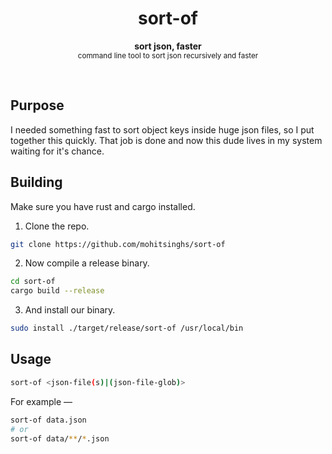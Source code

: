 <h1 align='center'>sort-of</h1>
<p align="center">
  <b>sort json, faster</b><br />
  <sub>command line tool to sort json recursively and faster</sub>
</p>
<br />

## Purpose

I needed something fast to sort object keys inside huge json files, so I put together this quickly. That job is done and now this dude lives in my system waiting for it's chance.

## Building

Make sure you have rust and cargo installed.

1. Clone the repo.

```sh
git clone https://github.com/mohitsinghs/sort-of
```

2. Now compile a release binary.

```sh
cd sort-of
cargo build --release
```

3. And install our binary.

```sh
sudo install ./target/release/sort-of /usr/local/bin
```

## Usage

```sh
sort-of <json-file(s)|(json-file-glob)>
```

For example &mdash;

```sh
sort-of data.json
# or
sort-of data/**/*.json
```
